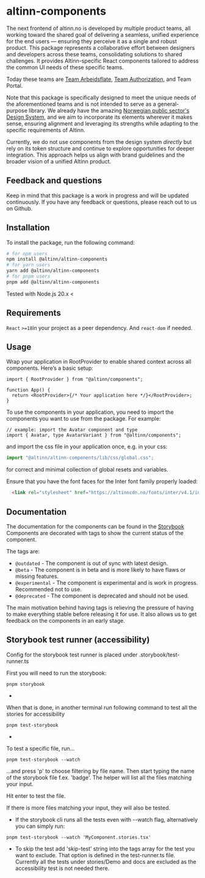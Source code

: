 # altinn-components

The next frontend of altinn.no is developed by multiple product teams, all working toward the shared goal of delivering a seamless, unified experience for the end users — ensuring they perceive it as a single and robust product.
This package represents a collaborative effort between designers and developers across these teams, consolidating solutions to shared challenges.
It provides Altinn-specific React components tailored to address the common UI needs of these specific teams.

Today these teams are [Team Arbeidsflate](https://github.com/digdir/dialogporten-frontend), [Team Authorization](https://github.com/Altinn/altinn-access-management-frontend), and Team Portal.

Note that this package is specifically designed to meet the unique needs of the aforementioned teams and is not intended to serve as a general-purpose library.
We already have the amazing [Norwegian public sector's Design System](https://designsystemet.no/), and we aim to incorporate its elements wherever it makes sense, ensuring alignment and leveraging its strengths while adapting to the specific requirements of Altinn.

Currently, we do not use components from the design system _directly_ but rely on its token structure and continue to explore opportunities for deeper integration.
This approach helps us align with brand guidelines and the broader vision of a unified Altinn product.

## Feedback and questions

Keep in mind that this package is a work in progress and will be updated continuously.
If you have any feedback or questions, please reach out to us on Github.

## Installation

To install the package, run the following command:

```bash
# for npm users
npm install @altinn/altinn-components
# for yarn users
yarn add @altinn/altinn-components
# for pnpm users
pnpm add @altinn/altinn-components
```

Tested with Node.js 20.x <

## Requirements

`React` `>=18`in your project as a peer dependency. And `react-dom` if needed.

## Usage

Wrap your application in RootProvider to enable shared context across all components. Here’s a basic setup:

```tsx
import { RootProvider } from "@altinn/components";

function App() {
  return <RootProvider>{/* Your application here */}</RootProvider>;
}
```

To use the components in your application, you need to import the components you want to use from the package. For example:

```tsx
// example: import the Avatar component and type
import { Avatar, type AvatarVariant } from "@altinn/components";
```

and import the css file in your application once, e.g. in your css:

```ts
import "@altinn/altinn-components/lib/css/global.css";
```

for correct and minimal collection of global resets and variables.

Ensure that you have the font faces for the Inter font family properly loaded:

```html
  <link rel="stylesheet" href="https://altinncdn.no/fonts/inter/v4.1/inter.css" integrity="sha384-OcHzc/By/OPw9uJREawUCjP2inbOGKtKb4A/I2iXxmknUfog2H8Adx71tWVZRscD" crossorigin="anonymous">  
```

## Documentation

The documentation for the components can be found in the [Storybook](https://altinn.github.io/altinn-components)  
Components are decorated with tags to show the current status of the component.

The tags are:

- `@outdated` - The component is out of sync with latest design.
- `@beta` - The component is in beta and is more likely to have flaws or missing features.
- `@experimental` - The component is experimental and is work in progress. Recommended not to use.
- `@deprecated` - The component is deprecated and should not be used.

The main motivation behind having tags is relieving the pressure of having to make everything stable before releasing it for use.
It also allows us to get feedback on the components in an early stage.

## Storybook test runner (accessibility)

Config for the storybook test runner is placed under .storybook/test-runner.ts

First you will need to run the storybook:

```
pnpm storybook
```

-

When that is done, in another terminal run following command to test all the stories for accessibility

```
pnpm test-storybook
```

-

To test a specific file, run...

```
pnpm test-storybook --watch
```

...and press 'p' to choose filtering by file name. Then start typing the name of the storybook file f.ex. 'badge'. The helper will list all the files matching your input.

Hit enter to test the file.

If there is more files matching your input, they will also be tested.

- If the storybook cli runs all the tests even with --watch flag, alternatively you can simply run:

```
pnpm test-storybook --watch 'MyComponent.stories.tsx'
```

- To skip the test add 'skip-test' string into the tags array for the test you want to exclude. That option is defined in the test-runner.ts file.
  Currently all the tests under stories/Demo and docs are excluded as the accessibility test is not needed there.
